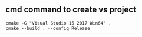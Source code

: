

## cmd command to create vs project
```
cmake -G "Visual Studio 15 2017 Win64" .
cmake --build . --config Release
```